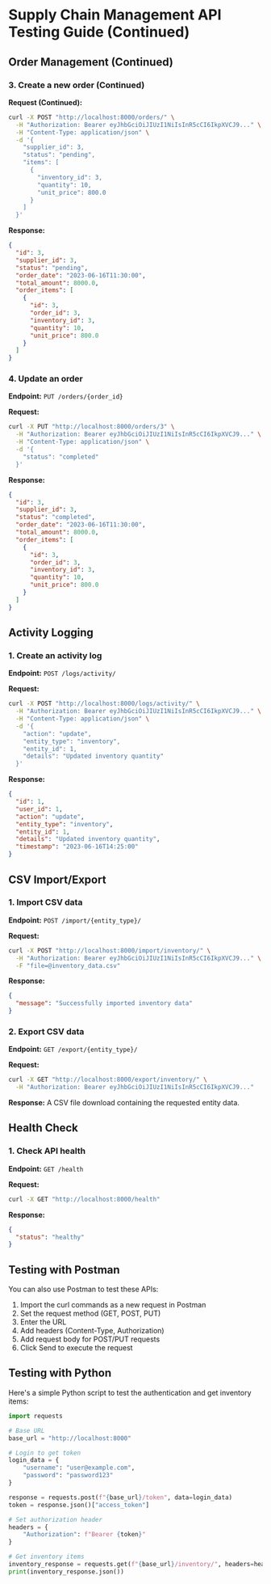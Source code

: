 # Supply Chain Management API Testing Guide (Continued)

## Order Management (Continued)

### 3. Create a new order (Continued)

**Request (Continued):**
```bash
curl -X POST "http://localhost:8000/orders/" \
  -H "Authorization: Bearer eyJhbGciOiJIUzI1NiIsInR5cCI6IkpXVCJ9..." \
  -H "Content-Type: application/json" \
  -d '{
    "supplier_id": 3,
    "status": "pending",
    "items": [
      {
        "inventory_id": 3,
        "quantity": 10,
        "unit_price": 800.0
      }
    ]
  }'
```

**Response:**
```json
{
  "id": 3,
  "supplier_id": 3,
  "status": "pending",
  "order_date": "2023-06-16T11:30:00",
  "total_amount": 8000.0,
  "order_items": [
    {
      "id": 3,
      "order_id": 3,
      "inventory_id": 3,
      "quantity": 10,
      "unit_price": 800.0
    }
  ]
}
```

### 4. Update an order

**Endpoint:** `PUT /orders/{order_id}`

**Request:**
```bash
curl -X PUT "http://localhost:8000/orders/3" \
  -H "Authorization: Bearer eyJhbGciOiJIUzI1NiIsInR5cCI6IkpXVCJ9..." \
  -H "Content-Type: application/json" \
  -d '{
    "status": "completed"
  }'
```

**Response:**
```json
{
  "id": 3,
  "supplier_id": 3,
  "status": "completed",
  "order_date": "2023-06-16T11:30:00",
  "total_amount": 8000.0,
  "order_items": [
    {
      "id": 3,
      "order_id": 3,
      "inventory_id": 3,
      "quantity": 10,
      "unit_price": 800.0
    }
  ]
}
```

## Activity Logging

### 1. Create an activity log

**Endpoint:** `POST /logs/activity/`

**Request:**
```bash
curl -X POST "http://localhost:8000/logs/activity/" \
  -H "Authorization: Bearer eyJhbGciOiJIUzI1NiIsInR5cCI6IkpXVCJ9..." \
  -H "Content-Type: application/json" \
  -d '{
    "action": "update",
    "entity_type": "inventory",
    "entity_id": 1,
    "details": "Updated inventory quantity"
  }'
```

**Response:**
```json
{
  "id": 1,
  "user_id": 1,
  "action": "update",
  "entity_type": "inventory",
  "entity_id": 1,
  "details": "Updated inventory quantity",
  "timestamp": "2023-06-16T14:25:00"
}
```

## CSV Import/Export

### 1. Import CSV data

**Endpoint:** `POST /import/{entity_type}/`

**Request:**
```bash
curl -X POST "http://localhost:8000/import/inventory/" \
  -H "Authorization: Bearer eyJhbGciOiJIUzI1NiIsInR5cCI6IkpXVCJ9..." \
  -F "file=@inventory_data.csv"
```

**Response:**
```json
{
  "message": "Successfully imported inventory data"
}
```

### 2. Export CSV data

**Endpoint:** `GET /export/{entity_type}/`

**Request:**
```bash
curl -X GET "http://localhost:8000/export/inventory/" \
  -H "Authorization: Bearer eyJhbGciOiJIUzI1NiIsInR5cCI6IkpXVCJ9..."
```

**Response:**
A CSV file download containing the requested entity data.

## Health Check

### 1. Check API health

**Endpoint:** `GET /health`

**Request:**
```bash
curl -X GET "http://localhost:8000/health"
```

**Response:**
```json
{
  "status": "healthy"
}
```

## Testing with Postman

You can also use Postman to test these APIs:

1. Import the curl commands as a new request in Postman
2. Set the request method (GET, POST, PUT)
3. Enter the URL
4. Add headers (Content-Type, Authorization)
5. Add request body for POST/PUT requests
6. Click Send to execute the request

## Testing with Python

Here's a simple Python script to test the authentication and get inventory items:

```python
import requests

# Base URL
base_url = "http://localhost:8000"

# Login to get token
login_data = {
    "username": "user@example.com",
    "password": "password123"
}

response = requests.post(f"{base_url}/token", data=login_data)
token = response.json()["access_token"]

# Set authorization header
headers = {
    "Authorization": f"Bearer {token}"
}

# Get inventory items
inventory_response = requests.get(f"{base_url}/inventory/", headers=headers)
print(inventory_response.json())
```